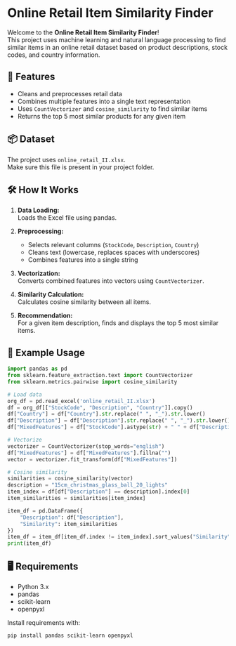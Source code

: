 # Online Retail Item Similarity Finder

Welcome to the **Online Retail Item Similarity Finder**!  
This project uses machine learning and natural language processing to find similar items in an online retail dataset based on product descriptions, stock codes, and country information.

## 🚀 Features

- Cleans and preprocesses retail data
- Combines multiple features into a single text representation
- Uses `CountVectorizer` and `cosine_similarity` to find similar items
- Returns the top 5 most similar products for any given item

## 📦 Dataset

The project uses `online_retail_II.xlsx`.  
Make sure this file is present in your project folder.

## 🛠️ How It Works

1. **Data Loading:**  
   Loads the Excel file using pandas.

2. **Preprocessing:**  
   - Selects relevant columns (`StockCode`, `Description`, `Country`)
   - Cleans text (lowercase, replaces spaces with underscores)
   - Combines features into a single string

3. **Vectorization:**  
   Converts combined features into vectors using `CountVectorizer`.

4. **Similarity Calculation:**  
   Calculates cosine similarity between all items.

5. **Recommendation:**  
   For a given item description, finds and displays the top 5 most similar items.

## 📝 Example Usage

```python
import pandas as pd
from sklearn.feature_extraction.text import CountVectorizer
from sklearn.metrics.pairwise import cosine_similarity

# Load data
org_df = pd.read_excel('online_retail_II.xlsx')
df = org_df[["StockCode", "Description", "Country"]].copy()
df["Country"] = df["Country"].str.replace(" ", "_").str.lower()
df["Description"] = df["Description"].str.replace(" ", "_").str.lower()
df["MixedFeatures"] = df["StockCode"].astype(str) + " " + df["Description"] + " " + df["Country"]

# Vectorize
vectorizer = CountVectorizer(stop_words="english")
df["MixedFeatures"] = df["MixedFeatures"].fillna("")
vector = vectorizer.fit_transform(df["MixedFeatures"])

# Cosine similarity
similarities = cosine_similarity(vector)
description = "15cm_christmas_glass_ball_20_lights"
item_index = df[df["Description"] == description].index[0]
item_similarities = similarities[item_index]

item_df = pd.DataFrame({
    "Description": df["Description"],
    "Similarity": item_similarities
})
item_df = item_df[item_df.index != item_index].sort_values("Similarity", ascending=False).head(5)
print(item_df)
```
## 🖥️ Requirements

- Python 3.x
- pandas
- scikit-learn
- openpyxl

Install requirements with:
```
pip install pandas scikit-learn openpyxl
```
